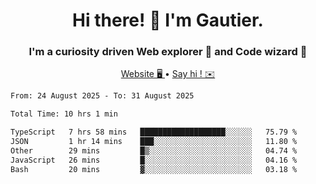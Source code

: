 <h1 align="center">Hi there! 👋 I'm Gautier.</h1>
<h3 align="center">I'm a curiosity driven Web explorer 🚀 and Code wizard 🧙</h3>

<p align="center">
  <a href="https://xisabla.github.io/">Website 🖥️ </a> •
  <a href="mailto:xisabla.dev@gmail.com">Say hi ! ✉️</a>
</p>

<!--START_SECTION:waka-->

```txt
From: 24 August 2025 - To: 31 August 2025

Total Time: 10 hrs 1 min

TypeScript   7 hrs 58 mins   ███████████████████░░░░░░   75.79 %
JSON         1 hr 14 mins    ███░░░░░░░░░░░░░░░░░░░░░░   11.80 %
Other        29 mins         █▒░░░░░░░░░░░░░░░░░░░░░░░   04.74 %
JavaScript   26 mins         █░░░░░░░░░░░░░░░░░░░░░░░░   04.16 %
Bash         20 mins         ▓░░░░░░░░░░░░░░░░░░░░░░░░   03.18 %
```

<!--END_SECTION:waka-->
